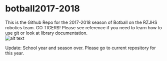 # botball2017-2018
This is the Github Repo for the 2017-2018 season of Botball on the RZJHS robotics team.  GO TIGERS!  Please see reference if you need to learn how to use git or look at library documentation.  
![alt text](https://raw.githubusercontent.com/rzjhsrobotics/botball2017-2018/master/Robotic%20Tiger.jpg)

Update: School year and season over.  Please go to current repository for this year.
